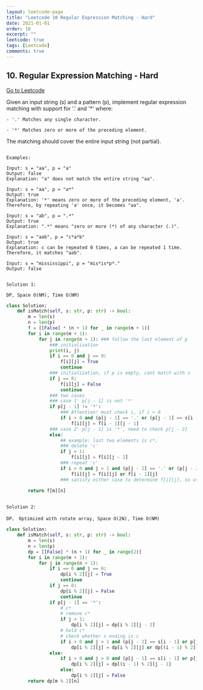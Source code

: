 ```yaml
---
layout: leetcode-page
title: "Leetcode 10 Regular Expression Matching - Hard"
date: 2021-01-01
order: 10
excerpt: ""
leetcode: true
tags: [Leetcode]
comments: true
---
```


<h2> 10. Regular Expression Matching - Hard  </h2>

[Go to Leetcode](https://leetcode.com/problems/regular-expression-matching/)

Given an input string (s) and a pattern (p), implement regular expression matching with support for '.' and '*' where: 

    - '.' Matches any single character.​​​​
    
    - '*' Matches zero or more of the preceding element.
  
The matching should cover the entire input string (not partial).

<code>
Examples:
</code>

```
Input: s = "aa", p = "a"
Output: false
Explanation: "a" does not match the entire string "aa".

Input: s = "aa", p = "a*"
Output: true
Explanation: '*' means zero or more of the preceding element, 'a'. Therefore, by repeating 'a' once, it becomes "aa".

Input: s = "ab", p = ".*"
Output: true
Explanation: ".*" means "zero or more (*) of any character (.)".

Input: s = "aab", p = "c*a*b"
Output: true
Explanation: c can be repeated 0 times, a can be repeated 1 time. Therefore, it matches "aab".

Input: s = "mississippi", p = "mis*is*p*."
Output: false
```

<code>
Solution 1:
</code>

<code>
DP, Space O(NM), Time O(NM)
</code>

```python
class Solution:
    def isMatch(self, s: str, p: str) -> bool:
        m = len(s)
        n = len(p)
        f = [[False] * (n + 1) for _ in range(m + 1)]
        for i in range(m + 1):
            for j in range(n + 1): ### follow the last element of p
                ### initialization 
                print(i, j)
                if i == 0 and j == 0:
                    f[i][j] = True
                    continue
                ### initialization, if p is empty, cant match with s
                if j == 0:
                    f[i][j] = False
                    continue
                ### two cases
                ### case 1' p[j - 1] is not '*'
                if p[j - 1] != '*':
                    ### Attention! must check i, if i > 0
                    if i > 0 and (p[j - 1] == '.' or (p[j - 1] == s[i - 1])):
                        f[i][j] = f[i - 1][j - 1]
                ### case 2' p[j - 1] is '*', need to check p[j - 2]
                else:
                    ## example: last two elements is c*,
                    ### delete 'c'
                    if j > 1:
                        f[i][j] = f[i][j - 2]
                    ### repeat 'c' 
                    if i > 0 and j > 1 and (p[j - 2] == '.' or (p[j - 2] == s[i - 1])):
                        f[i][j] = f[i][j] or f[i - 1][j]
                    ### satisfy either case to determine f[i][j], so use or to include the first if in second if statement.
           
        return f[m][n]
```

<code>
Solution 2:
</code>

<code>
DP， Optimized with rotate array, Space O(2N), Time O(NM)
</code>

``` python
class Solution:
    def isMatch(self, s: str, p: str) -> bool:
        m = len(s)
        n = len(p)
        dp = [[False] * (n + 1) for _ in range(2)]
        for i in range(m + 1):
            for j in range(n + 1):
                if i == 0 and j == 0:
                    dp[i % 2][j] = True
                    continue
                if j == 0:
                    dp[i % 2][j] = False
                    continue
                if p[j - 1] == '*':
                    # c*
                    # remove c*
                    if j > 1:
                        dp[i % 2][j] = dp[i % 2][j - 2]
                    # hold c*
                    # check whether s ending is c
                    if i > 0 and j > 1 and (p[j - 2] == s[i - 1] or p[j - 2] == '.'):
                        dp[i % 2][j] = dp[i % 2][j] or dp[(i - 1) % 2][j]
                else:
                    if i > 0 and j > 0 and (p[j - 1] == s[i - 1] or p[j - 1] == '.'):
                        dp[i % 2][j] = dp[(i - 1) % 2][j - 1]
                    else:
                        dp[i % 2][j] = False
        return dp[m % 2][n]
```
